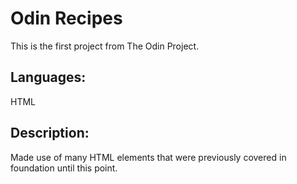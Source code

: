 # Odin Recipes

This is the first project from The Odin Project.

## Languages:

HTML

## Description:

Made use of many HTML elements that were previously covered in foundation until this point.